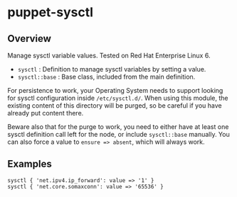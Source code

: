 puppet-sysctl
=============

Overview
--------

Manage sysctl variable values. Tested on Red Hat Enterprise Linux 6.

* `sysctl` : Definition to manage sysctl variables by setting a value.
* `sysctl::base` : Base class, included from the main definition.

For persistence to work, your Operating System needs to support looking for
sysctl configuration inside `/etc/sysctl.d/`. When using this module, the
existing content of this directory will be purged, so be careful if you
have already put content there.

Beware also that for the purge to work, you need to either have at least one
sysctl definition call left for the node, or include `sysctl::base` manually.
You can also force a value to `ensure => absent`, which will always work.

Examples
--------

    sysctl { 'net.ipv4.ip_forward': value => '1' }
    sysctl { 'net.core.somaxconn': value => '65536' }

